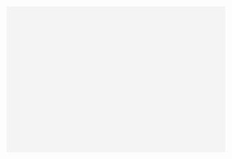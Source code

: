 <!DOCTYPE html>
<html>
<head>
    <title>Brick Breaker Game</title>
    <style>
        canvas {
            display: block;
            margin: 0 auto;
            background: #f4f4f4;
        }
    </style>
</head>

<body>
    <canvas id="myCanvas" width="480" height="320"></canvas>
    <script>
        const canvas = document.getElementById("myCanvas");
        const ctx = canvas.getContext("2d");

        let ballRadius = 10;
        let x = canvas.width / 2;
        let y = canvas.height - 30;
        let dx = 2;
        let dy = -2;

        let paddleHeight = 10;
        let paddleWidth = 75;
        let paddleX = (canvas.width - paddleWidth) / 2;

        let rightPressed = false;
        let leftPressed = false;

        const brickRowCount = 3;
        const brickColumnCount = 5;
        const brickWidth = 75;
        const brickHeight = 20;
        const brickPadding = 10;
        const brickOffsetTop = 30;
        const brickOffsetLeft = 30;

        let bricks = [];
        for (let c = 0; c < brickColumnCount; c++) {
            bricks[c] = [];
            for (let r = 0; r < brickRowCount; r++) {
                bricks[c][r] = { x: 0, y: 0, status: 1 };
            }
        }

        document.addEventListener("keydown", keyDownHandler, false);
        document.addEventListener("keyup", keyUpHandler, false);

        function keyDownHandler(e) {
            if (e.key === "Right" || e.key === "ArrowRight") {
                rightPressed = true;
            } else if (e.key === "Left" || e.key === "ArrowLeft") {
                leftPressed = true;
            }
        }

        function keyUpHandler(e) {
            if (e.key === "Right" || e.key === "ArrowRight") {
                rightPressed = false;
            } else if (e.key === "Left" || e.key === "ArrowLeft") {
                leftPressed = false;
            }
        }

        function collisionDetection() {
            for (let c = 0; c < brickColumnCount; c++) {
                for (let r = 0; r < brickRowCount; r++) {
                    let b = bricks[c][r];
                    if (b.status === 1) {
                        if (
                            x > b.x &&
                            x < b.x + brickWidth &&
                            y > b.y &&
                            y < b.y + brickHeight
                        ) {
                            dy = -dy;
                            b.status = 0;
                        }
                    }
                }
            }
        }

        function drawBall() {
            ctx.beginPath();
            ctx.arc(x, y, ballRadius, 0, Math.PI * 2);
            ctx.fillStyle = "#D13400";
            ctx.fill();
            ctx.closePath();
        }

        function drawPaddle() {
            ctx.beginPath();
            ctx.rect(paddleX, canvas.height - paddleHeight, paddleWidth, paddleHeight);
            ctx.fillStyle = "#D13400";
            ctx.fill();
            ctx.closePath();
        }

        function drawBricks() {
            for (let c = 0; c < brickColumnCount; c++) {
                for (let r = 0; r < brickRowCount; r++) {
                    if (bricks[c][r].status === 1) {
                        let brickX = c * (brickWidth + brickPadding) + brickOffsetLeft;
                        let brickY = r * (brickHeight + brickPadding) + brickOffsetTop;
                        bricks[c][r].x = brickX;
                        bricks[c][r].y = brickY;
                        ctx.beginPath();
                        ctx.rect(brickX, brickY, brickWidth, brickHeight);
                        ctx.fillStyle = "#0095DD";
                        ctx.fill();
                        ctx.closePath();
                    }
                }
            }
        }

        function draw() {
            ctx.clearRect(0, 0, canvas.width, canvas.height);
            drawBricks();
            drawBall();
            drawPaddle();
            collisionDetection();

            if (x + dx > canvas.width - ballRadius || x + dx < ballRadius) {
                dx = -dx;
            }
            if (y + dy < ballRadius) {
                dy = -dy;
            } else if (y + dy > canvas.height - ballRadius) {
                if (x > paddleX && x < paddleX + paddleWidth) {
                    dy = -dy;
                } else {
                    document.location.reload();
                }
            }

            if (rightPressed && paddleX < canvas.width - paddleWidth) {
                paddleX += 5;
            } else if (leftPressed && paddleX > 0) {
                paddleX -= 5;
            }

            x += dx;
            y += dy;
            requestAnimationFrame(draw);
        }

        draw();
    </script>
</body>
</html>
